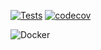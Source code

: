 [![Tests](https://github.com/lukpacho/structural-fem-taskgen/actions/workflows/ci.yml/badge.svg)](https://github.com/lukpacho/structural-fem-taskgen/actions/workflows/ci.yml)
[![codecov](https://codecov.io/gh/<user>/<repo>/graph/badge.svg)](https://codecov.io/gh/<user>/<repo>)

![Docker](https://img.shields.io/badge/image-ghcr.io%2F${{github.repository}}-blue)



